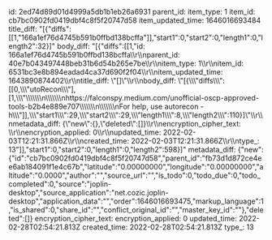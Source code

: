 id: 2ed74d89d01d4999a5db1b1eb26a6931
parent_id: 
item_type: 1
item_id: cb7bc0902fd0419dbf4c8f5f20747d58
item_updated_time: 1646016693484
title_diff: "[{\"diffs\":[[1,\"166a1ef76d4745b591b0ffbd138bcffa\"]],\"start1\":0,\"start2\":0,\"length1\":0,\"length2\":32}]"
body_diff: "[{\"diffs\":[[1,\"id: 166a1ef76d4745b591b0ffbd138bcffa\\\r\\\nparent_id: 40e7b043497448beb31b6d54b265e7be\\\r\\\nitem_type: 1\\\r\\\nitem_id: 6531bc3e8b894eadad4ca37d690f2f04\\\r\\\nitem_updated_time: 1643890874402\\\r\\\ntitle_diff: \\\"[]\\\"\\\r\\\nbody_diff: \\\"[{\\\\\\\"diffs\\\\\\\":[[0,\\\\\\\"utoRecon\\\\\\\"],[1,\\\\\\\"\\\\\\\\\\\\\n\\\\\\\\\\\\\nhttps://falconspy.medium.com/unofficial-oscp-approved-tools-b2b4e889e707\\\\\\\\\\\\\n\\\\\\\\\\\\\nFor help, use autorecon -h\\\\\\\"]],\\\\\\\"start1\\\\\\\":29,\\\\\\\"start2\\\\\\\":29,\\\\\\\"length1\\\\\\\":8,\\\\\\\"length2\\\\\\\":110}]\\\"\\\r\\\nmetadata_diff: {\\\"new\\\":{},\\\"deleted\\\":[]}\\\r\\\nencryption_cipher_text: \\\r\\\nencryption_applied: 0\\\r\\\nupdated_time: 2022-02-03T12:21:31.866Z\\\r\\\ncreated_time: 2022-02-03T12:21:31.866Z\\\r\\\ntype_: 13\"]],\"start1\":0,\"start2\":0,\"length1\":0,\"length2\":598}]"
metadata_diff: {"new":{"id":"cb7bc0902fd0419dbf4c8f5f20747d58","parent_id":"fb73d1d872ce4ee6ab184091f1e4c67b","latitude":"0.00000000","longitude":"0.00000000","altitude":"0.0000","author":"","source_url":"","is_todo":0,"todo_due":0,"todo_completed":0,"source":"joplin-desktop","source_application":"net.cozic.joplin-desktop","application_data":"","order":1646016693475,"markup_language":1,"is_shared":0,"share_id":"","conflict_original_id":"","master_key_id":""},"deleted":[]}
encryption_cipher_text: 
encryption_applied: 0
updated_time: 2022-02-28T02:54:21.813Z
created_time: 2022-02-28T02:54:21.813Z
type_: 13